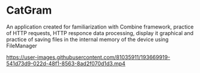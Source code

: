 
# CatGram

An application created for familiarization with Combine framework, practice of HTTP requests, HTTP responce data processing, display it graphical and practice of saving files in the internal memory of the device using FileManager

https://user-images.githubusercontent.com/81035911/193669919-541d73d9-022d-48f1-8563-8ad2f070d1d3.mp4

